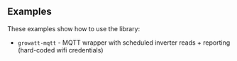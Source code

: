 ## Examples
These examples show how to use the library:
* `growatt-mqtt` -  MQTT wrapper with scheduled inverter reads + reporting (hard-coded wifi credentials)